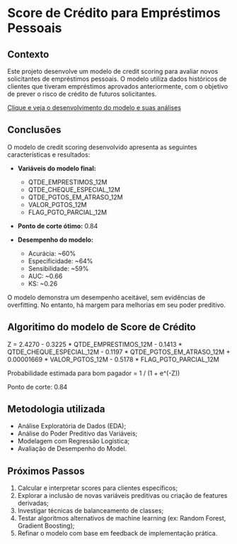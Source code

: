 # Score de Crédito para Empréstimos Pessoais

## Contexto

Este projeto desenvolve um modelo de credit scoring para avaliar novos solicitantes de empréstimos pessoais. 
O modelo utiliza dados históricos de clientes que tiveram empréstimos aprovados anteriormente, com o objetivo de prever o risco de crédito de futuros solicitantes.

[Clique e veja o desenvolvimento do modelo e suas análises](https://github.com/franciscobpena/creditscore/blob/main/creditscore.ipynb)

## Conclusões

O modelo de credit scoring desenvolvido apresenta as seguintes características e resultados:

* **Variáveis do modelo final:**
  * QTDE_EMPRESTIMOS_12M
  * QTDE_CHEQUE_ESPECIAL_12M
  * QTDE_PGTOS_EM_ATRASO_12M
  * VALOR_PGTOS_12M
  * FLAG_PGTO_PARCIAL_12M

* **Ponto de corte ótimo:** 0.84

* **Desempenho do modelo:**
  * Acurácia: ~60%
  * Especificidade: ~64%
  * Sensibilidade: ~59%
  * AUC: ~0.66
  * KS: ~0.26

O modelo demonstra um desempenho aceitável, sem evidências de overfitting. No entanto, há margem para melhorias em seu poder preditivo.

##  Algoritimo do modelo de Score de Crédito
  
Z = 2.4270 - 0.3225 * QTDE_EMPRESTIMOS_12M - 0.1413 * QTDE_CHEQUE_ESPECIAL_12M 
    - 0.1197 * QTDE_PGTOS_EM_ATRASO_12M + 0.00001669 * VALOR_PGTOS_12M 
    - 0.5178 * FLAG_PGTO_PARCIAL_12M

Probabilidade estimada para bom pagador = 1 / (1 + e^(-Z))

Ponto de corte: 0.84

## Metodologia utilizada

- Análise Exploratória de Dados (EDA);
- Análise do Poder Preditivo das Variáveis;
- Modelagem com Regressão Logística;
- Avaliação de Desempenho do Model.

## Próximos Passos

1. Calcular e interpretar scores para clientes específicos;
2. Explorar a inclusão de novas variáveis preditivas ou criação de features derivadas;
3. Investigar técnicas de balanceamento de classes;
4. Testar algoritmos alternativos de machine learning (ex: Random Forest, Gradient Boosting);
5. Refinar o modelo com base em feedback de implementação prática.

